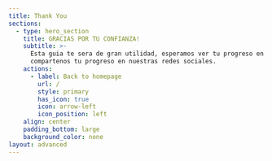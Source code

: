 ```yaml
---
title: Thank You
sections:
  - type: hero_section
    title: GRACIAS POR TU CONFIANZA!
    subtitle: >-
      Esta guia te sera de gran utilidad, esperamos ver tu progreso en el BMX,
      compartenos tu progreso en nuestras redes sociales.
    actions:
      - label: Back to homepage
        url: /
        style: primary
        has_icon: true
        icon: arrow-left
        icon_position: left
    align: center
    padding_bottom: large
    background_color: none
layout: advanced
---
```

